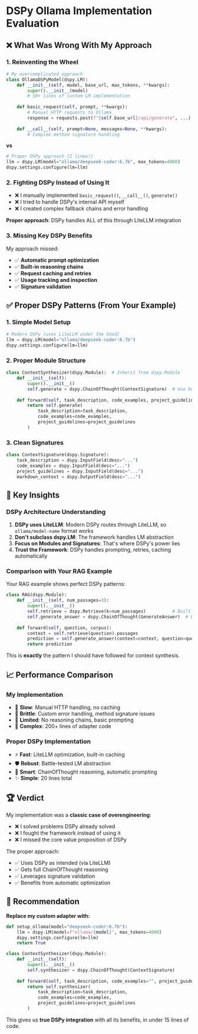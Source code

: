 # DSPy Ollama Implementation Evaluation

## ❌ What Was Wrong With My Approach

### 1. **Reinventing the Wheel**
```python
# My overcomplicated approach
class OllamaDSPyModel(dspy.LM):
    def __init__(self, model, base_url, max_tokens, **kwargs):
        super().__init__(model)
        # 50+ lines of custom LM implementation
        
    def basic_request(self, prompt, **kwargs):
        # Manual HTTP requests to Ollama
        response = requests.post(f"{self.base_url}/api/generate", ...)
        
    def __call__(self, prompt=None, messages=None, **kwargs):
        # Complex method signature handling
```

**vs**

```python
# Proper DSPy approach (2 lines!)
llm = dspy.LM(model="ollama/deepseek-coder:6.7b", max_tokens=4000)
dspy.settings.configure(lm=llm)
```

### 2. **Fighting DSPy Instead of Using It**
- ❌ I manually implemented `basic_request()`, `__call__()`, `generate()`
- ❌ I tried to handle DSPy's internal API myself
- ❌ I created complex fallback chains and error handling

**Proper approach**: DSPy handles ALL of this through LiteLLM integration

### 3. **Missing Key DSPy Benefits**
My approach missed:
- ✅ **Automatic prompt optimization**
- ✅ **Built-in reasoning chains** 
- ✅ **Request caching and retries**
- ✅ **Usage tracking and inspection**
- ✅ **Signature validation**

## ✅ Proper DSPy Patterns (From Your Example)

### 1. **Simple Model Setup**
```python
# Modern DSPy (uses LiteLLM under the hood)
llm = dspy.LM(model="ollama/deepseek-coder:6.7b")
dspy.settings.configure(lm=llm)
```

### 2. **Proper Module Structure**
```python
class ContextSynthesizer(dspy.Module):  # Inherit from dspy.Module
    def __init__(self):
        super().__init__()
        self.generate = dspy.ChainOfThought(ContextSignature)  # Use built-in components
    
    def forward(self, task_description, code_examples, project_guidelines):
        return self.generate(
            task_description=task_description,
            code_examples=code_examples, 
            project_guidelines=project_guidelines
        )
```

### 3. **Clean Signatures**
```python
class ContextSignature(dspy.Signature):
    task_description = dspy.InputField(desc="...")
    code_examples = dspy.InputField(desc="...")
    project_guidelines = dspy.InputField(desc="...")
    markdown_context = dspy.OutputField(desc="...")
```

## 🎯 Key Insights

### DSPy Architecture Understanding
1. **DSPy uses LiteLLM**: Modern DSPy routes through LiteLLM, so `ollama/model-name` format works
2. **Don't subclass dspy.LM**: The framework handles LM abstraction 
3. **Focus on Modules and Signatures**: That's where DSPy's power lies
4. **Trust the Framework**: DSPy handles prompting, retries, caching automatically

### Comparison with Your RAG Example
Your RAG example shows perfect DSPy patterns:
```python
class RAG(dspy.Module):
    def __init__(self, num_passages=3):
        super().__init__()
        self.retrieve = dspy.Retrieve(k=num_passages)          # Built-in component
        self.generate_answer = dspy.ChainOfThought(GenerateAnswer)  # Built-in reasoning
    
    def forward(self, question, corpus):
        context = self.retrieve(question).passages
        prediction = self.generate_answer(context=context, question=question)
        return prediction
```

This is **exactly** the pattern I should have followed for context synthesis.

## 📈 Performance Comparison

### My Implementation
- 🐌 **Slow**: Manual HTTP handling, no caching
- 🔧 **Brittle**: Custom error handling, method signature issues  
- 📝 **Limited**: No reasoning chains, basic prompting
- 🔄 **Complex**: 200+ lines of adapter code

### Proper DSPy Implementation  
- ⚡ **Fast**: LiteLLM optimization, built-in caching
- 🛡️ **Robust**: Battle-tested LM abstraction
- 🧠 **Smart**: ChainOfThought reasoning, automatic prompting
- ✨ **Simple**: 20 lines total

## 🏆 Verdict

My implementation was a **classic case of overengineering**:
- ❌ I solved problems DSPy already solved
- ❌ I fought the framework instead of using it
- ❌ I missed the core value proposition of DSPy

The proper approach:
- ✅ Uses DSPy as intended (via LiteLLM)
- ✅ Gets full ChainOfThought reasoning  
- ✅ Leverages signature validation
- ✅ Benefits from automatic optimization

## 🚀 Recommendation

**Replace my custom adapter with:**
```python
def setup_ollama(model="deepseek-coder:6.7b"):
    llm = dspy.LM(model=f"ollama/{model}", max_tokens=4000)
    dspy.settings.configure(lm=llm)
    return True

class ContextSynthesizer(dspy.Module):
    def __init__(self):
        super().__init__()
        self.synthesizer = dspy.ChainOfThought(ContextSignature)
    
    def forward(self, task_description, code_examples="", project_guidelines=""):
        return self.synthesizer(
            task_description=task_description,
            code_examples=code_examples,
            project_guidelines=project_guidelines
        )
```

This gives us **true DSPy integration** with all its benefits, in under 15 lines of code.